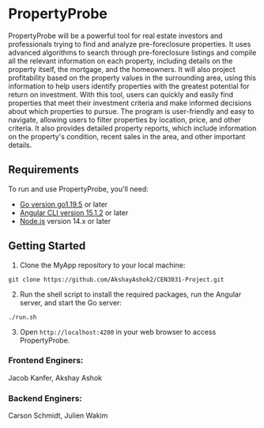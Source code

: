 # PropertyProbe
PropertyProbe will be a powerful tool for real estate investors and professionals trying to find and analyze pre-foreclosure properties. It uses advanced algorithms to search through pre-foreclosure listings and compile all the relevant information on each property, including details on the property itself, the mortgage, and the homeowners. It will also project profitability based on the property values in the surrounding area, using this information to help users identify properties with the greatest potential for return on investment. With this tool, users can quickly and easily find properties that meet their investment criteria and make informed decisions about which properties to pursue. The program is user-friendly and easy to navigate, allowing users to filter properties by location, price, and other criteria. It also provides detailed property reports, which include information on the property's condition, recent sales in the area, and other important details.

## Requirements

To run and use PropertyProbe, you'll need:

- [Go version go1.19.5](https://golang.org/dl/) or later
- [Angular CLI version 15.1.2](https://cli.angular.io/) or later
- [Node.js](https://nodejs.org/) version 14.x or later

## Getting Started

1. Clone the MyApp repository to your local machine:

```
git clone https://github.com/AkshayAshok2/CEN3031-Project.git
```

2. Run the shell script to install the required packages, run the Angular server, and start the Go server:

```
./run.sh
```

3. Open `http://localhost:4200` in your web browser to access PropertyProbe.


### Frontend Enginers:
Jacob Kanfer, Akshay Ashok

### Backend Enginers:
Carson Schmidt, Julien Wakim

